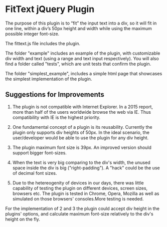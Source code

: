 FitText jQuery Plugin
==============
The purpose of this plugin is to “fit” the input text into a div, so it will fit in one line, within a div’s 50px height and width while using the maximum possible integer font-size. 

The fittext.js file includes the plugin.

The folder "example" includes an example of the plugin, with customizable div width and text (using a range and text input respectively).
You will also find a folder called "tests", which are unit tests that confirm the plugin.

The folder "simplest_example", includes a simple html page that showcases the simplest implementation of the plugin.


Suggestions for Improvements
--------------

1. The plugin is not compatible with Internet Explorer. In a 2015 report, more than half of the users worldwide browse the web via IE. Thus compatibility with IE is the highest priority.

2. One fundamental concept of a plugin is its reusability. Currently the plugin only supports div heights of 50px. In the ideal scenario, the user/developer would be able to use the plugin for any div height.

3. The plugin maximum font size is 39px. An improved version should support bigger font-sizes.

4. When the text is very big comparing to the div's width, the unused space inside the div is big ("right-padding"). A "hack" could be the use of decimal font sizes.

5. Due to the hetereogenity of devices in our days, there was little capability of testing the plugin on different devices, screen sizes, browsers etc. The plugin is tested in Chrome, Opera, Mozilla as well as simulated on those browsers' consoles.More testing is needed.

For the implementation of 2 and 3 the plugin could accept div height in the plugins' options, and calculate maximum font-size relatively to the div's height on the fly.
 
